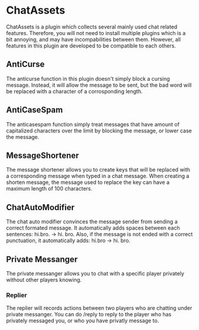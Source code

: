 # ChatAssets
ChatAssets is a plugin which collects several mainly used chat related features. Therefore, you will not need to install multiple plugins which is a bit annoying, and may have incompabilities between them. However, all features in this plugin are developed to be compatible to each others.
## AntiCurse
The anticurse function in this plugin doesn't simply block a cursing message. Instead, it will allow the message to be sent, but the bad word will be replaced with a character of a corrosponding length.
## AntiCaseSpam
The anticasespam function simply treat messages that have amount of capitalized characters over the limit by blocking the message, or lower case the message.
## MessageShortener
The message shortener allows you to create keys that will be replaced with a corresponding message when typed in a chat message. When creating a shorten message, the message used to replace the key can have a maximum length of 100 characters.
## ChatAutoModifier
The chat auto modifier convinces the message sender from sending a correct formated message. It automatically adds spaces between each sentences: hi.bro. -> hi. bro. Also, if the message is not ended with a correct punctuation, it automatically adds: hi.bro -> hi. bro.
## Private Messanger
The private messanger allows you to chat with a specific player privately without other players knowing.
### Replier
The replier will records actions between two players who are chatting under private messanger. You can do /reply <message> to reply to the player who has privately messaged you, or who you have privatly message to.
